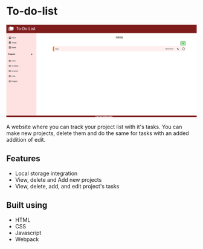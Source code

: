 # To-do-list

![App-screenshot](https://github.com/NexyusNex/To-do-list/blob/main/screenshot.png?raw=true)

A website where you can track your project list with it's tasks. You can make new projects, delete them and do the same for tasks with an added addition of edit.

## Features

- Local storage integration
- View, delete and Add new projects
- View, delete, add, and edit project's tasks

## Built using

- HTML
- CSS
- Javascript
- Webpack
